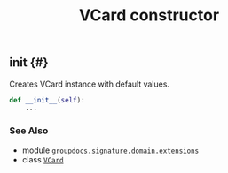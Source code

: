 ﻿---
title: VCard constructor
second_title: GroupDocs.Signature for Python via .NET API References
description: 
type: docs
url: /python-net/groupdocs.signature.domain.extensions/vcard/__init__/
is_root: false
weight: 10
---

## __init__ {#}

Creates VCard instance with default values.



```python
def __init__(self):
    ...
```





### See Also
* module [`groupdocs.signature.domain.extensions`](../../)
* class [`VCard`](/signature/python-net/groupdocs.signature.domain.extensions/vcard)
